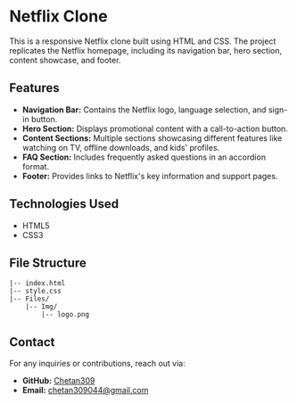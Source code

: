 # Netflix Clone

This is a responsive Netflix clone built using HTML and CSS. The project replicates the Netflix homepage, including its navigation bar, hero section, content showcase, and footer.

## Features

- **Navigation Bar:** Contains the Netflix logo, language selection, and sign-in button.
- **Hero Section:** Displays promotional content with a call-to-action button.
- **Content Sections:** Multiple sections showcasing different features like watching on TV, offline downloads, and kids' profiles.
- **FAQ Section:** Includes frequently asked questions in an accordion format.
- **Footer:** Provides links to Netflix's key information and support pages.

## Technologies Used

- HTML5
- CSS3

## File Structure

```
|-- index.html
|-- style.css
|-- Files/
    |-- Img/
        |-- logo.png
```

## Contact

For any inquiries or contributions, reach out via:

- **GitHub:** [Chetan309](https://github.com/Chetan309)
- **Email:** [chetan309044@gmail.com](mailto:chetan309044@gmail.com)
